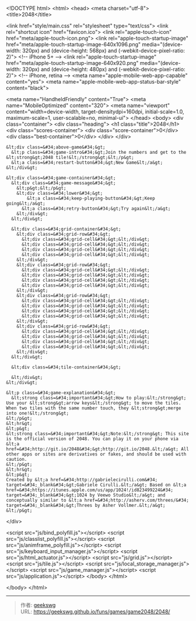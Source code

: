 # 

&lt;!DOCTYPE html&gt;
&lt;html&gt;
&lt;head&gt;
  &lt;meta charset=&#34;utf-8&#34;&gt;
  &lt;title&gt;2048&lt;/title&gt;

  &lt;link href=&#34;style/main.css&#34; rel=&#34;stylesheet&#34; type=&#34;text/css&#34;&gt;
  &lt;link rel=&#34;shortcut icon&#34; href=&#34;favicon.ico&#34;&gt;
  &lt;link rel=&#34;apple-touch-icon&#34; href=&#34;meta/apple-touch-icon.png&#34;&gt;
  &lt;link rel=&#34;apple-touch-startup-image&#34; href=&#34;meta/apple-touch-startup-image-640x1096.png&#34; media=&#34;(device-width: 320px) and (device-height: 568px) and (-webkit-device-pixel-ratio: 2)&#34;&gt; &lt;!-- iPhone 5&#43; --&gt;
  &lt;link rel=&#34;apple-touch-startup-image&#34; href=&#34;meta/apple-touch-startup-image-640x920.png&#34;  media=&#34;(device-width: 320px) and (device-height: 480px) and (-webkit-device-pixel-ratio: 2)&#34;&gt; &lt;!-- iPhone, retina --&gt;
  &lt;meta name=&#34;apple-mobile-web-app-capable&#34; content=&#34;yes&#34;&gt;
  &lt;meta name=&#34;apple-mobile-web-app-status-bar-style&#34; content=&#34;black&#34;&gt;

  &lt;meta name=&#34;HandheldFriendly&#34; content=&#34;True&#34;&gt;
  &lt;meta name=&#34;MobileOptimized&#34; content=&#34;320&#34;&gt;
  &lt;meta name=&#34;viewport&#34; content=&#34;width=device-width, target-densitydpi=160dpi, initial-scale=1.0, maximum-scale=1, user-scalable=no, minimal-ui&#34;&gt;
&lt;/head&gt;
&lt;body&gt;
  &lt;div class=&#34;container&#34;&gt;
    &lt;div class=&#34;heading&#34;&gt;
      &lt;h1 class=&#34;title&#34;&gt;2048&lt;/h1&gt;
      &lt;div class=&#34;scores-container&#34;&gt;
        &lt;div class=&#34;score-container&#34;&gt;0&lt;/div&gt;
        &lt;div class=&#34;best-container&#34;&gt;0&lt;/div&gt;
      &lt;/div&gt;
    &lt;/div&gt;

    &lt;div class=&#34;above-game&#34;&gt;
      &lt;p class=&#34;game-intro&#34;&gt;Join the numbers and get to the &lt;strong&gt;2048 tile!&lt;/strong&gt;&lt;/p&gt;
      &lt;a class=&#34;restart-button&#34;&gt;New Game&lt;/a&gt;
    &lt;/div&gt;

    &lt;div class=&#34;game-container&#34;&gt;
      &lt;div class=&#34;game-message&#34;&gt;
        &lt;p&gt;&lt;/p&gt;
        &lt;div class=&#34;lower&#34;&gt;
	        &lt;a class=&#34;keep-playing-button&#34;&gt;Keep going&lt;/a&gt;
          &lt;a class=&#34;retry-button&#34;&gt;Try again&lt;/a&gt;
        &lt;/div&gt;
      &lt;/div&gt;

      &lt;div class=&#34;grid-container&#34;&gt;
        &lt;div class=&#34;grid-row&#34;&gt;
          &lt;div class=&#34;grid-cell&#34;&gt;&lt;/div&gt;
          &lt;div class=&#34;grid-cell&#34;&gt;&lt;/div&gt;
          &lt;div class=&#34;grid-cell&#34;&gt;&lt;/div&gt;
          &lt;div class=&#34;grid-cell&#34;&gt;&lt;/div&gt;
        &lt;/div&gt;
        &lt;div class=&#34;grid-row&#34;&gt;
          &lt;div class=&#34;grid-cell&#34;&gt;&lt;/div&gt;
          &lt;div class=&#34;grid-cell&#34;&gt;&lt;/div&gt;
          &lt;div class=&#34;grid-cell&#34;&gt;&lt;/div&gt;
          &lt;div class=&#34;grid-cell&#34;&gt;&lt;/div&gt;
        &lt;/div&gt;
        &lt;div class=&#34;grid-row&#34;&gt;
          &lt;div class=&#34;grid-cell&#34;&gt;&lt;/div&gt;
          &lt;div class=&#34;grid-cell&#34;&gt;&lt;/div&gt;
          &lt;div class=&#34;grid-cell&#34;&gt;&lt;/div&gt;
          &lt;div class=&#34;grid-cell&#34;&gt;&lt;/div&gt;
        &lt;/div&gt;
        &lt;div class=&#34;grid-row&#34;&gt;
          &lt;div class=&#34;grid-cell&#34;&gt;&lt;/div&gt;
          &lt;div class=&#34;grid-cell&#34;&gt;&lt;/div&gt;
          &lt;div class=&#34;grid-cell&#34;&gt;&lt;/div&gt;
          &lt;div class=&#34;grid-cell&#34;&gt;&lt;/div&gt;
        &lt;/div&gt;
      &lt;/div&gt;

      &lt;div class=&#34;tile-container&#34;&gt;

      &lt;/div&gt;
    &lt;/div&gt;

    &lt;p class=&#34;game-explanation&#34;&gt;
      &lt;strong class=&#34;important&#34;&gt;How to play:&lt;/strong&gt; Use your &lt;strong&gt;arrow keys&lt;/strong&gt; to move the tiles. When two tiles with the same number touch, they &lt;strong&gt;merge into one!&lt;/strong&gt;
    &lt;/p&gt;
    &lt;hr&gt;
    &lt;p&gt;
    &lt;strong class=&#34;important&#34;&gt;Note:&lt;/strong&gt; This site is the official version of 2048. You can play it on your phone via &lt;a href=&#34;http://git.io/2048&#34;&gt;http://git.io/2048.&lt;/a&gt; All other apps or sites are derivatives or fakes, and should be used with caution.
    &lt;/p&gt;
    &lt;hr&gt;
    &lt;p&gt;
    Created by &lt;a href=&#34;http://gabrielecirulli.com&#34; target=&#34;_blank&#34;&gt;Gabriele Cirulli.&lt;/a&gt; Based on &lt;a href=&#34;https://itunes.apple.com/us/app/1024!/id823499224&#34; target=&#34;_blank&#34;&gt;1024 by Veewo Studio&lt;/a&gt; and conceptually similar to &lt;a href=&#34;http://asherv.com/threes/&#34; target=&#34;_blank&#34;&gt;Threes by Asher Vollmer.&lt;/a&gt;
    &lt;/p&gt;
  &lt;/div&gt;

  &lt;script src=&#34;js/bind_polyfill.js&#34;&gt;&lt;/script&gt;
  &lt;script src=&#34;js/classlist_polyfill.js&#34;&gt;&lt;/script&gt;
  &lt;script src=&#34;js/animframe_polyfill.js&#34;&gt;&lt;/script&gt;
  &lt;script src=&#34;js/keyboard_input_manager.js&#34;&gt;&lt;/script&gt;
  &lt;script src=&#34;js/html_actuator.js&#34;&gt;&lt;/script&gt;
  &lt;script src=&#34;js/grid.js&#34;&gt;&lt;/script&gt;
  &lt;script src=&#34;js/tile.js&#34;&gt;&lt;/script&gt;
  &lt;script src=&#34;js/local_storage_manager.js&#34;&gt;&lt;/script&gt;
  &lt;script src=&#34;js/game_manager.js&#34;&gt;&lt;/script&gt;
  &lt;script src=&#34;js/application.js&#34;&gt;&lt;/script&gt;
&lt;/body&gt;
&lt;/html&gt;


  
&lt;/body&gt;
&lt;/html&gt;

---

> 作者: [geekswg](https://github.com/geekswg)  
> URL: https://geekswg.github.io/funs/games/game2048/2048/  

